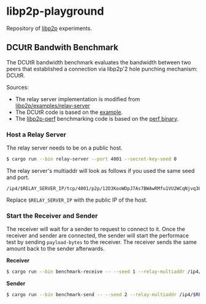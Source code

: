 # libp2p-playground

Repository of [libp2p](https://libp2p.io/) experiments.

## DCUtR Bandwith Benchmark

The DCUtR bandwidth benchmark evaluates the bandwidth between two peers
that established a connection via libp2p'2 hole punching mechanism: DCUtR.

Sources:
- The relay server implementation is modified from
  [libp2p/examples/relay-server](https://github.com/libp2p/rust-libp2p/tree/7d1d67cad3847a845ad50d9e56b3b68ca53f5e22/examples/relay-server)
- The DCUtR code is based on the [example](https://github.com/libp2p/rust-libp2p/tree/7d1d67cad3847a845ad50d9e56b3b68ca53f5e22/examples/dcutr).
- The [libp2p-perf](https://docs.rs/libp2p-perf/latest/libp2p_perf/)
  benchmarking code is based on the [perf binary](https://github.com/libp2p/rust-libp2p/blob/master/protocols/perf/src/bin/perf.rs).

### Host a Relay Server

The relay server needs to be on a public host.

```bash
$ cargo run --bin relay-server --port 4001 --secret-key-seed 0
```

The relay server's multiaddr will look as follows if you used the same seed and port.
```
/ip4/$RELAY_SERVER_IP/tcp/4001/p2p/12D3KooWDpJ7As7BWAwRMfu1VU2WCqNjvq387JEYKDBj4kx6nXTN
```
Replace `$RELAY_SERVER_IP` with the public IP of the host.

### Start the Receiver and Sender

The receiver will wait for a sender to request to connect to it. Once the
receiver and sender are connected, the sender will start the performace test
by sending `payload-bytes` to the receiver. The receiver sends the same
amount back to the sender afterwards.

**Receiver**
```bash
$ cargo run --bin benchmark-receive -- --seed 1 --relay-multiaddr /ip4/$RELAY_SERVER_IP/tcp/4001/p2p/12D3KooWDpJ7As7BWAwRMfu1VU2WCqNjvq387JEYKDBj4kx6nXTN
```

**Sender**
```bash
$ cargo run --bin benchmark-send -- --seed 2 --relay-multiaddr /ip4/$RELAY_SERVER_IP/tcp/4001/p2p/12D3KooWDpJ7As7BWAwRMfu1VU2WCqNjvq387JEYKDBj4kx6nXTN --receiver-peer-id 12D3KooWPjceQrSwdWXPyLLeABRXmuqt69Rg3sBYbU1Nft9HyQ6X --payload-bytes 10000000
```
